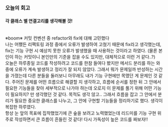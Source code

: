 ### 오늘의 회고

#### 각 클래스 별 연결고리를 생각해볼 것!

<br>
※boom※ 커밋 컨벤션 중 refactor와 fix에 대해 고민했다
<br>
나는 어쨌든 리팩토링 과정 중에서 오류가 발생하여 고쳤기 때문에 fix라고 생각했는데,
fix는 기능 구현 시 예상치 못한 오류가 발생했을 때 사용하는 것이라고 하였다.
(물론 본인이 하는 커밋이니 본인만의 기준을 잡을 수도 있지만, 대체적으로 이런 거 같다..?)
<br>
오늘은 하루종일 코드를 작성하려고 코드를 한참 들여다 봤지만 메서드 분리를 하는 와중에 오류가 계속 발생하고 정리가 잘 되지 않았다. 그래서 뭐가 문제일까 반성하는 시간을 가졌는데 다른 분들을 둘러보니 아무래도 내가 기능 구현에만 목맸던 게 문제인 것 같다. 주어진 문제를 어떤 흐름으로 해결할 지 생각하고, 흐름에 순서를 정한 뒤 그 안에서 필요한 기능들을 찾아 세부적으로 나가야 하는데 오로지 이 문제를 풀기 위해 어떤 기능이 필요하지? 만 생각했던 것 같다. 목적도 생각 않고.. 그래서 흐름을 잡고 그 안에서 분리가 필요한 중요한 클래스를 나누고, 그 안에 구현할 기능들을 정리하기로 했다. 생각이 복잡한 하루였다.
<br>
항상 눈 앞의 목표에 집착했었기에 큰 숲을 보려고 노력했었는데 리드미를 기능 구현 위주로 작성하면서 큰 흐름이 흔들린 것 같다! 다시 가독성이 높은 코드를 짜보자!!
